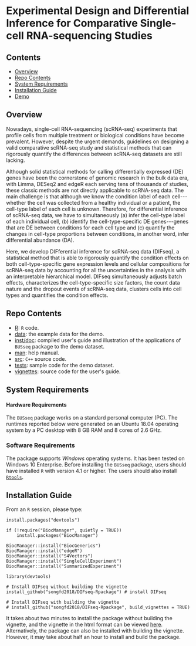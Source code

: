 # Experimental Design and Differential Inference for Comparative Single-cell RNA-sequencing Studies

## Contents

- [Overview](#overview)
- [Repo Contents](#repo-contents)
- [System Requirements](#system-requirements)
- [Installation Guide](#installation-guide)
- [Demo](#demo)

## Overview

Nowadays, single-cell RNA-sequencing (scRNA-seq) experiments that profile cells from multiple treatment or biological conditions have become prevalent. However, despite the urgent demands, guidelines on designing a valid comparative scRNA-seq study and statistical methods that can rigorously quantify the differences between scRNA-seq datasets are still lacking.

Although solid statistical methods for calling differentially expressed (DE) genes have been the cornerstone of genomic research in the bulk data era, with Limma, DESeq2 and edgeR each serving tens of thousands of studies, these classic methods are not directly applicable to scRNA-seq data. The main challenge is that although we know the condition label of each cell---whether the cell was collected from a healthy individual or a patient, the cell-type label of each cell is unknown. Therefore, for differential inference of scRNA-seq data, we have to simultaneously (a) infer the cell-type label of each individual cell, (b) identify the cell-type-specific DE genes---genes that are DE between conditions for each cell type and (c) quantify the changes in cell-type proportions between conditions, in another word, infer differential abundance (DA).

Here, we develop DIFferential inference for scRNA-seq data (DIFseq), a statistical method that is able to rigorously quantify the condition effects on both cell-type-specific gene expression levels and cellular compositions for scRNA-seq data by accounting for all the uncertainties in the analysis with an interpretable hierarchical model. DIFseq simultaneously adjusts batch effects, characterizes the cell-type-specific size factors, the count data nature and the dropout events of scRNA-seq data, clusters cells into cell types and quantifies the condition effects.

## Repo Contents

- [R](./R): `R` code.
- [data](./data): the example data for the demo.
- [inst/doc](./inst/doc): compiled user's guide and illustration of the applications of `BUSseq` package to the demo dataset.
- [man](./man): help manual.
- [src](./src): `C++` source code.
- [tests](./tests): sample code for the demo dataset.
- [vignettes](./vignettes): source code for the user's guide.

## System Requirements

#### Hardware Requirements

The `BUSseq` package works on a standard personal computer (PC). The runtimes reported below were generated on an Ubuntu 18.04 operating system by a PC desktop with 8 GB RAM and 8 cores of 2.6 GHz.

### Software Requirements

The package supports *Windows* operating systems. It has been tested on Windows 10 Enterprise. Before installing the `BUSseq` package, users should have installed `R` with version 4.1 or higher. The users should also install [`Rtools`](https://cran.r-project.org/bin/windows/Rtools/).

## Installation Guide

From an `R` session, please type:

```
install.packages("devtools")

if (!require("BiocManager", quietly = TRUE))
    install.packages("BiocManager")

BiocManager::install("BiocGenerics")
BiocManager::install("edgeR")
BiocManager::install("S4Vectors")
BiocManager::install("SingleCellExperiment")
BiocManager::install("SummarizedExperiment")

library(devtools)

# Install DIFseq without building the vignette
install_github("songfd2018/DIFseq-Rpackage") # install DIFseq

# Install DIFseq with building the vignette
# install_github("songfd2018/DIFseq-Rpackage", build_vignettes = TRUE)
```

It takes about two minutes to install the package without building the vignette, and the vignette in the html format can be viewed [here](https://htmlpreview.github.io/?https://github.com/songfd2018/DIFseq_tutorial/blob/main/DIFseq%20User%20Guide.html). Alternatively, the package can also be installed with building the vignette. However, it may take about half an hour to install and build the package.
